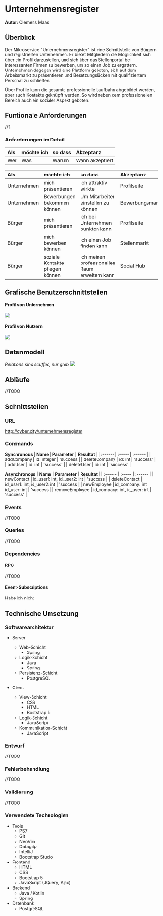 # Unternehmensregister

**Autor:** Clemens Maas

## Überblick

Der Mikroservice "Unternehmensregister" ist eine Schnittstelle von Bürgern und registrierten Unternehmen.
Er bietet Mitgliedern die Möglichkeit sich über ein Profil darzustellen, und sich über das Stellenportal bei interessanten Firmen zu bewerben, um so einen Job zu ergattern. Unternehmen dagegen wird eine Plattform geboten, sich auf dem Arbeitsmarkt zu präsentieren und Besetzungslücken mit qualifiziertem Personal zu schließen.

Über Profile kann die gesamte professionelle Laufbahn abgebildet werden, aber auch Kontakte geknüpft werden.
So wird neben dem professionellen Bereich auch ein sozialer Aspekt geboten.

## Funtionale Anforderungen
//?

### Anforderungen im Detail

| **Als** | **möchte ich** | **so dass** | **Akzeptanz** |
| :------ | :----- | :------ | :-------- |
| Wer | Was | Warum | Wann akzeptiert |

| **Als** | **möchte ich** | **so dass** | **Akzeptanz** |
| :------ | :----- | :------ | :-------- |
| Unternehmen | mich präsentieren | Ich attraktiv wirkte | Profilseite |
| Unternehmen | Bewerbungen bekommen können | Um Mitarbeiter einstellen zu können | Bewerbungsmanager |
| Bürger | mich präsentieren | ich bei Unternehmen punkten kann | Profilseite |
| Bürger | mich bewerben können | ich einen Job finden kann | Stellenmarkt |
| Bürger | soziale Kontakte pflegen können | ich meinen professionellen Raum erweitern kann | Social Hub |

## Grafische Benutzerschnittstellen
#### Profil von Unternehmen
![](media/unternehmen_profil.png)

#### Profil von Nutzern
![](media/nutzer_profil.jpeg)

## Datenmodell
*Relations sind scuffed, nur grob*
![](media/database.png)

## Abläufe
//TODO

## Schnittstellen

### URL
http://cyber.city/unternehmensregister

### Commands
**Synchronous**
| **Name** | **Parameter** | **Resultat** |
| :------ | :----- | :------ |
| addCompany | id: integer | 'success |
| deleteCompany | id: int | 'success' |
| addUser | id: int | 'success' |
| deleteUser | id: int | 'success' |

**Asynchronous**
| **Name** | **Parameter** | **Resultat** |
| :------ | :----- | :------ |
| newContact | id_user1: int, id_user2: int | 'success |
| deleteContact | id_user1: int, id_user2: int | 'success |
| newEmployee | id_company: int, id_user: int | 'success |
| removeEmployee | id_company: int, id_user: int | 'success' |

### Events
//TODO

### Queries
//TODO

### Dependencies

#### RPC
//TODO

#### Event-Subscriptions
Habe ich nicht

## Technische Umsetzung

### Softwarearchitektur
* Server
  * Web-Schicht
	* Spring
  * Logik-Schicht
	* Java
	* Spring
  * Persistenz-Schicht
	* PostgreSQL

* Client
  * View-Schicht
	* CSS
	* HTML
	* Bootstrap 5
  * Logik-Schicht
	* JavaScript
  * Kommunikation-Schicht
	* JavaScript

### Entwurf
//TODO

### Fehlerbehandlung
//TODO

### Validierung
//TODO

### Verwendete Technologien

* Tools
	- PS7
	- Git
	- NeoVim
	- Datagrip
	- IntelliJ
	- Bootstrap Studio
* Frontend
	- HTML
	- CSS
	- Bootstrap 5
	- JavaScript (JQuery, Ajax)
* Backend
	- Java / Kotlin
	- Spring
* Datenbank
	- PostgreSQL
